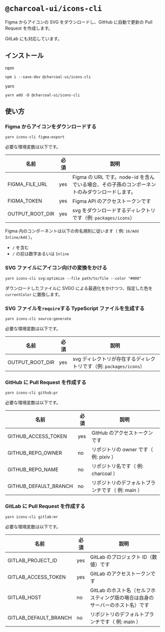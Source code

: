 # `@charcoal-ui/icons-cli`

Figma からアイコンの SVG をダウンロードし、GitHub に自動で更新の Pull Request を作成します。

GitLab にも対応しています。

## インストール

npm

```
npm i --save-dev @charcoal-ui/icons-cli
```

yarn

```
yarn add -D @charcoal-ui/icons-cli
```

## 使い方

### Figma からアイコンをダウンロードする

```
yarn icons-cli figma:export
```

必要な環境変数は以下です。

| 名前            | 必須 | 説明                                                                                          |
| --------------- | ---- | --------------------------------------------------------------------------------------------- |
| FIGMA_FILE_URL  | yes  | Figma の URL です。node-id を含んでいる場合、その子孫のコンポーネントのみダウンロードします。 |
| FIGMA_TOKEN     | yes  | Figma API のアクセストークンです                                                              |
| OUTPUT_ROOT_DIR | yes  | svg をダウンロードするディレクトリです（例: `packages/icons`）                                |

Figma 内のコンポーネントは以下の命名規則に従います（ 例: `16/Add` `Inline/Add` ）。

- `/` を含む
- `/` の前は数字あるいは `Inline`

### SVG ファイルにアイコン向けの変換をかける

```
yarn icons-cli svg:optimize --file path/to/file --color "#000"
```

ダウンロードしたファイルに SVGO による最適化をかけつつ、指定した色を `currentColor` に置換します。

### SVG ファイルを`require`する TypeScript ファイルを生成する

```
yarn icons-cli source:generate
```

必要な環境変数は以下です。

| 名前            | 必須 | 説明                                                               |
| --------------- | ---- | ------------------------------------------------------------------ |
| OUTPUT_ROOT_DIR | yes  | svg ディレクトリが存在するディレクトリです（例: `packages/icons`） |

### GitHub に Pull Request を作成する

```
yarn icons-cli github:pr
```

必要な環境変数は以下です。

| 名前                  | 必須 | 説明                                             |
| --------------------- | ---- | ------------------------------------------------ |
| GITHUB_ACCESS_TOKEN   | yes  | GitHub のアクセストークンです                    |
| GITHUB_REPO_OWNER     | no   | リポジトリの owner です（ 例: pixiv ）           |
| GITHUB_REPO_NAME      | no   | リポジトリ名です（ 例: charcoal ）               |
| GITHUB_DEFAULT_BRANCH | no   | リポジトリのデフォルトブランチです（ 例: main ） |

### GitLab に Pull Request を作成する

```
yarn icons-cli gitlab:mr
```

必要な環境変数は以下です。

| 名前                  | 必須 | 説明                                                                          |
| --------------------- | ---- | ----------------------------------------------------------------------------- |
| GITLAB_PROJECT_ID     | yes  | GitLab のプロジェクト ID（数値）です                                          |
| GITLAB_ACCESS_TOKEN   | yes  | GitLab のアクセストークンです                                                 |
| GITLAB_HOST           | no   | GitLab のホスト名（セルフホスティング版の場合は自身のサーバーのホスト名）です |
| GITLAB_DEFAULT_BRANCH | no   | リポジトリのデフォルトブランチです（ 例: main ）                              |
